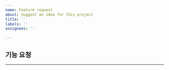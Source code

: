 ```yaml
---
name: Feature request
about: Suggest an idea for this project
title: ''
labels: ''
assignees: ''

---
```


## 기능 요청
<!-- 추가/개선하고 싶은 기능 작성 -->
<!-- 예: Like 취소 API 추가 -->

---
